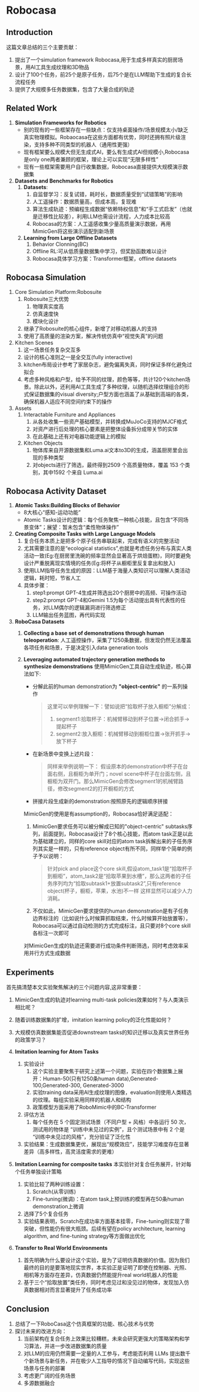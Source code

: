 # Robocasa

## Introduction
这篇文章总结的三个主要贡献：
1. 提出了一个simulation framework Robocasa,用于生成多样真实的厨房场景，用AI工具生成纹理和3D物品
2. 设计了100个任务，前25个是原子任务，后75个是在LLM帮助下生成的复合长流程任务
3. 提供了大规模多任务数据集，包含了大量合成的轨迹

## Related Work

1. **Simulation Frameworks for Robotics**
   - 别的现有的一些框架存在一些缺点：仅支持桌面操作/场景规模太小/缺乏真实物理模拟。Robaocasa在这些方面都有优势，同时还拥有照片级渲染，支持多种不同类型的机器人（通用性更强）
   - 现有框架要么规模大但无生成式AI，要么有生成式AI但规模小,Robocasa是only one两者兼顾的框架，理论上可以实现“无限多样性”
   - 现有一些框架需要用户自行收集数据，Robocasa直接提供大规模演示数据集
2. **Datasets and Benchmarks for Robotics**
   1. **Datasets**:
      1. 自监督学习：反复试错，耗时长，数据质量受到“试错策略”的影响
      2. 人工遥操作：数据质量高，但成本高，复现难
      3. 算法生成轨迹：预编程生成数据“依赖特权信息”和“手工式启发”（也就是迁移性比较差），利用LLM也需设计流程，人力成本比较高
      4. Robocasa的方案：人工遥感收集少量高质量演示数据，再用MimicGen将这些演示适配到新场景
   2. **Learning from Large Offline Datasets**
      1. Behavior Clonning(BC)
      2. Offline RL:可从低质量数据集中学习，但奖励函数难以设计
      3. Robocasa具体学习方案：Transformer框架，offline datasets

## Robocasa Simulation

1. Core Simulation Platform:Robosuite
   1. Robosuite三大优势
      1. 物理真实度高
      2. 仿真速度快
      3. 模块化设计
   2. 继承了Robosuite的核心组件，新增了对移动机器人的支持
   3. 使用了高质量的渲染方案，解决传统仿真中“视觉失真”的问题
2. Kitchen Scenes
   1. 这一场景任务复杂交互多
   2. 设计的核心准则之一是全交互(fully interactive)
   3. kitchen布局设计参考了家居杂志，避免偏离失真，同时保证多样化避免过拟合
   4. 考虑多种风格和户型，给予不同的纹理，颜色等等，共计120个kitchen场景。除此以外，还利用AI工具生成了多种纹理，以随机选择纹理组合的形式保证数据集的visual diversity;户型方面也涵盖了从基础到高端的各类，确保机器人适应不同空间约束下的操作
3. Assets
   1. Interactable Furniture and Appliances
      1. 从各处收集一些资产基础模型，并转换成MuJoCo支持的MJCF格式
      2. 对资产进行后处理的核心要素是把整体设备拆分成带关节的实体
      3. 在此基础上还有对电器功能逻辑上的模拟
   2. Kitchen Objects
      1. 物体库来自开源数据集和Luma.ai文本to3D的生成，涵盖厨房里会出现的多种类型
      2. 对objects进行了筛选，最终得到2509 个高质量物体，覆盖 153 个类别，其中1592 个来自 Luma.ai

## Robocasa Activity Dataset

1. **Atomic Tasks:Building Blocks of Behavior**
   - 8大核心“感知-运动功能”
   - Atomic Tasks设计的逻辑：每个任务聚焦一种核心技能，且包含“不同场景变体”；展望：暂未包含“柔性物体操作”
2. **Creating Composite Tasks with Large Language Models**
   1. 复合任务本质上是把多个原子任务串联起来，完成有语义的完整活动
   2. 尤其需要注意的是“ecological statistics”,也就是考虑任务分布与真实人类活动一致(Eg:在厨房里洗碗的频率显然会显著高于烘焙蛋糕)，同时要避免设计严重脱离现实情境的任务(Eg:将杯子从橱柜里反复拿出和放入)
   3. 使用LLM指导任务生成的原因：LLM基于海量人类知识可以理解人类活动逻辑，耗时短，节省人工
   4. 具体步骤：
      1. step1:prompt GPT-4生成并筛选出20个厨房中的高频、可操作活动
      2. step2:prompt GPT-4和Gemini 1.5为每个活动提出具有代表性的任务，对LLM偶尔的逻辑漏洞进行筛选修正
      3. LLM输出任务蓝图，再代码实现
3. **RoboCasa Datasets**
   1. **Collecting a base set of demonstrations through human teleoperation**:
      人工遥控操作，采集了1250条数据，但发现仍然无法覆盖各项任务和场景，于是决定引入data generation tools
   2. **Leveraging automated trajectory generation methods to synthesize demonstrations**
      使用MimicGen工具自动生成轨迹，核心算法如下:
      - 分解此前的human demonstration为 **"object-centric"** 的一系列操作
         > 这里可以举例理解一下：譬如说把“拾取杯子放入橱柜”分解成：
         > 1. segment1:拾取杯子：机械臂移动到杯子位置→闭合抓手→提起杯子
         > 2. segment2:放入橱柜：机械臂移动到橱柜位置→张开抓手→放下杯子
      - 在新场景中变换上述片段：
         > 同样来举例说明一下：
         > 假设原本的demonstration中杯子在台面右侧，且橱柜为单开门；novel scene中杯子在台面左侧，且橱柜为双开门。那么MimicGen会修改segment1的机械臂路径，修改segment2的打开橱柜的方式
      - 拼接片段生成新的demonstration:按照原先的逻辑顺序拼接

      MimicGen的使用是有assumption的，Robocasa恰好满足适配：
      1. MimicGen要求任务可以被分解成已知的"object-centric" subtasks序列，前面提到，Robocasa设计了8个核心技能，而atom task正是以此为基础建立的，同样的core skill对应的atom task拆解出来的子任务序列其实是一样的，只有reference object有所不同，同样举个简单的例子予以说明：
         > 针对pick and place这个core skill,假设atom_task1是“拾取杯子到橱柜”，atom_task2是“拾取苹果到水槽”，那么这两者的子任务序列均为“拾取subtask1+放置subtask2”,只有reference object(杯子，橱柜，苹果，水池)不一样
         这样显然可以减少人力消耗。

      2. 不仅如此，MimicGen要求提供的human demonstration是有子任务边界标注的（比如说什么时候算抓取结束，什么时候算开始放置等），Robocasa可以通过自动检测的方式完成标注，且只要对8个core skill各标注一次即可
   
      对MimicGen生成的轨迹还需要进行成功条件判断筛选，同时考虑效率采用并行方式生成数据

## Experiments

首先搞清楚本文实验聚焦解决的三个问题内容,这非常重要：

1. MimicGen生成的轨迹对learning multi-task policies效果如何？与人类演示相比呢？
2. 随着训练数据集的扩增，imitation learning policy的泛化性能如何？
3. 大规模仿真数据集能否促进downstream tasks的知识迁移以及真实世界任务的政策学习？

1. **Imitation learning for Atom Tasks**
   1. 实验设计
      1. 这个实验主要聚焦于研究上述第一个问题，实验在四个数据集上展开：Human-50(只有1250条human data),Generated-100,Generated-300,  Generated-3000
      2. 实验training data采用AI生成纹理的图像，evaluation则使用人类精选的纹理。每组实验采用同样的机器人和结构
      3. 政策模型方面采用了RoboMimic中的BC-Transformer
   2. 评估方法
      1. 每个任务在 5 个固定测试场景（不同户型 + 风格）中各运行 50 次，测试用的物体是 “训练中未见过的实例”，且个测试场景中有 2 个是 “训练中未见过的风格”，充分验证了泛化性
   3. 实验结果：生成数据集更优，展现出“规模效应”，技能学习难度存在显著差异（高多样性，高灵活度需求的更难）
2. **Imitation Learning for composite tasks**
   本实验针对复合任务展开，针对每个任务单独设计策略
   1. 实验比较了两种训练设置：
      1. Scratch(从零训练)
      2. Fine-tuning(微调)：在atom task上预训练的模型再在50条human demonstration上微调
   2. 选择了5个复合任务
   3. 实验结果表明，Scratch在成功率方面基本挂零，Fine-tuning则实现了零突破，但性能仍有很大瓶颈。后续有望在policy architecture, learning algorithm, and fine-tuning strategy等方面做出优化

3. **Transfer to Real World Environments**
   1. 首先明确为什么要设计这个实验，是为了证明仿真数据的价值。因为我们最终的目的是要落地现实世界，本实验正是证明了即使在控制器、光照、相机等方面存在差异，仿真数据仍然能提升real world机器人的性能
   2. 基于三个“拾取放置”类任务，同时考虑见过和没见过的物体，发现加入仿真数据相对而言显著提升了任务成功率

## Conclusion

1. 总结了一下RoboCasa这个仿真框架的功能、核心技术与优势
2. 探讨未来的改进方向：
   1. 当前架构在复合任务上效果比较糟糕，未来会研究更强大的策略架构和学习算法，并进一步改进数据集的质量
   2. 对LLM的应用仍然需要一定量的人工参与，考虑能否利用 LLMs 提出数千个新场景与新任务，并在极少人工指导的情况下自动编写代码，实现这些场景与任务的部署
   3. 考虑更广阔的任务场景
   4. 多源数据融合